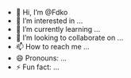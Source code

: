 - 👋 Hi, I’m @Fdko
- 👀 I’m interested in ...
- 🌱 I’m currently learning ...
- 💞️ I’m looking to collaborate on ...
- 📫 How to reach me ...
- 😄 Pronouns: ...
- ⚡ Fun fact: ...

<!---
Fdko/Fdko is a ✨ special ✨ repository because its `README.md` (this file) appears on your GitHub profile.
You can click the Preview link to take a look at your changes.
--->
